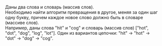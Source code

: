 Даны два слова и словарь (массив слов).  
Необходимо найти алгоритм превращения в другое, меняя за один шаг одну букву, причем каждое новое слово должно быть в 
словаре (массиве слов).  
Например, даны слова "hit" и "cog" и словарь (массив слов) \["hot", "dot", "dog", "log", "lot"\].
Один из вариантов цепочки: "hit" -> "hot" -> "dot" -> "dog" -> "cog".